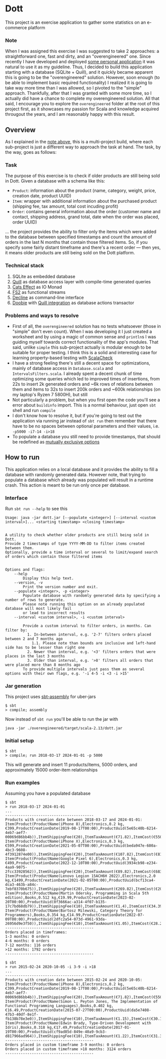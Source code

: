 # Dott
This project is an exercise application to gather some statistics on an e-commerce platform

### Note
When I was assigned this exercise I was suggested to take 2 approaches: a straightforward one, fast and dirty, and an "overengineered" one.
Since recently I have developed and deployed [some personal application](https://github.com/ElijahLaMoon/ukrnastup-comments) it was natural to use it as my guideline.
Thus, I decided to build this application starting with a database (SQLite + Quill), and it quickly became apparent this is going to be the "overengineered" solution.
However, soon enough (to be able to implement basic required functionality) I realized it is going to take way more time than I was allowed, so I pivoted to the "simple" approach.
Thankfully, after that I was granted with some more time, so I actually did have a chance to complete my overengineered solution.
All that said, I encourage you to explore the `overengineered` folder at the root of this project first, as it showcases my passion for Scala and knowledge acquired througout the years, and I am reasonably happy with this result.

## Overview
As I explained in the [note above](#note), this is a multi-project build, where each sub-project is just a different way to approach the task at hand.
The task, by the way, goes as follows:

### Task
The purpose of this exercise is to check if older products are still being sold in Dott. Given a database with a schema like this:
* `Product`: information about the product (name, category, weight, price, creation date, product UUID)
* `Item`: wrapper with additional information about the purchased product (shipping fee, tax amount, total cost incuding profit)
* `Order`: contains general information about the order (customer name and contact, shipping address, grand total, date when the order was placed, order UUID)

... the project provides the ability to filter only the items which were added to the database between specified timestamps and count the amount of orders in the last N months that contain those filtered items.
So, if you specify some fairly distant timeframe and there's a recent order — then yes, it means older products are still being sold on the Dott platform.

### Technical stack
1. SQLite as embedded database
2. [Quill](https://zio.dev/zio-quill/) as database access layer with compile-time generated queries
3. [Cats Effect](https://typelevel.org/cats-effect/) as IO Monad
4. [FS2](https://fs2.io/) as functional streams
5. [Decline](https://ben.kirw.in/decline/usage.html) as command-line interface
6. [Doobie](https://tpolecat.github.io/doobie/) with [Quill integration](https://zio.dev/zio-quill/contexts/#quill-doobie) as database actions transactor

### Problems and ways to resolve
- First of all, the `overengineered` solution has no tests whatsoever (those in "simple" don't even count).
When I was developing it I just created a worksheet and by using a magic of common sense and `println`s I was guiding myself towards correct functionality of the app's modules.
That said, unlike `simple` this sub-project actually is modular enough to be suitable for proper testing.
I think this is a solid and interesting case for learning property-based testing with [ScalaCheck](https://index.scala-lang.org/typelevel/scalacheck)
- I have a strong feeling there's still a decent space for optimizations, mainly of database access in `Database.scala` and `IntervalsFilters.scala`. I already spent a decent chunk of time optimizing some queries which led to improved times of insertions, from 22s to insert 2k generated orders and ~6k rows of relations between them and items to 32s to insert 200k orders and ~600k relationships (on my laptop's Ryzen 7 5800H), but still
- Not particularly a problem, but when you first open the code you'll see a error about `buildinfo` import. This is a normal behaviour, just open `sbt` shell and run `compile`
- I don't know how to resolve it, but if you're going to test out the application via running jar instead of `sbt run` then remember that there have to be no spaces between optional parameters and their values, i.e. `-p5000 -i7-14 -i>18`
- To populate a database you still need to provide timestamps, that should be redefined as [mutually exclusive options](https://ben.kirw.in/decline/usage.html#combining-options)

## How to run
This application relies on a local database and it provides the ability to fill a database with randomly generated data.
However note, that trying to populate a database which already was populated will result in a runtime crash.
This action is meant to be run only once per database.

### Interface
Run `sbt run --help` to see this
```
Usage: java -jar dott.jar [--populate <integer>] [--interval <custom interval>]... <starting timestamp> <closing timestamp>


A utility to check whether older products are still being sold in Dott.
Provide 2 timestamps of type YYYY-MM-DD to filter items created between them.
Optionally, provide a time interval or several to limit/expand search of orders which contain those filtered items


Options and flags:
    --help
        Display this help text.
    --version, -v
        Print the version number and exit.
    --populate <integer>, -p <integer>
        Populate database with randomly generated data by specifying a number of rows to generate.
        Please note running this option on an already populated database will most likely fail
        or lead to incorrect results
    --interval <custom interval>, -i <custom interval>

        Provide a custom interval to filter orders, in months. Can filter by:
          1. In-between interval, e.g. '2-7' filters orders placed between 2 and 7 months ago
            1.1. Please note than bounds are inclusive and left-hand side has to be lesser than right one
          2. Newer than interval, e.g. '<3' filters orders that were places in the last 3 months
          3. Older than interval, e.g. '>8' filters all orders that were placed more than 8 months ago
        To provide multiple intervals just pass them as several options with their own flags, e.g. '-i 4-5 -i <3 -i >15'
```

### Jar generation
This project uses [sbt-assembly](https://index.scala-lang.org/sbt/sbt-assembly/) for uber-jars
```
$ sbt
> compile; assembly
```
Now instead of `sbt run` you'll be able to run the jar with
```
java -jar ./overengineered/target/scala-2.13/dott.jar
```

### Initial setup
```
$ sbt
> compile; run 2018-03-17 2024-01-01 -p 5000
```
This will generate and insert 11 products/items, 5000 orders, and approximately 15000 order-item relationships

### Run examples
Assuming you have a populated database
```
$ sbt
> run 2018-03-17 2024-01-01
...
----------------------------------------
Products with creation date between 2018-03-17 and 2024-01-01:
Item(Product(ProductName(iPhone 8),Electronics,0.2 kg,€399,ProductCreationDate(2019-08-17T00:00),ProductUuid(5e65c40b-6214-4eb7-aef7-00069d86bb4b)),ItemShippingFee(€20),ItemTaxAmount(€71.82),ItemCost(€550.67));
Item(Product(ProductName(iPhone X),Electronics,0.3 kg,€599,ProductCreationDate(2021-05-07T00:00),ProductUuid(beda947e-600a-4bc3-9608-4f3912874e00)),ItemShippingFee(€20),ItemTaxAmount(€107.82),ItemCost(€816.67));
Item(Product(ProductName(Google Pixel 6),Electronics,0.3 kg,€499,ProductCreationDate(2022-12-10T00:00),ProductUuid(3934cb98-e234-4aa9-9075-2fcc33928562)),ItemShippingFee(€20),ItemTaxAmount(€89.82),ItemCost(€683.67));
Item(Product(ProductName(Lenovo Legion 15ACH6H 2022),Electronics,2.0 kg,€1499,ProductCreationDate(2021-02-05T00:00),ProductUuid(bcf13ca4-dca3-463b-a84c-7ebf8370b675)),ItemShippingFee(€20),ItemTaxAmount(€269.82),ItemCost(€2013.67));
Item(Product(ProductName(Martin Odersky, Programming in Scala 5th edition),Books,0.512 kg,€19.99,ProductCreationDate(2023-02-20T00:00),ProductUuid(0f3666ac-a314-4f07-b135-17c7bd68db79)),ItemShippingFee(€10),ItemTaxAmount(€1.4),ItemCost(€34.39));
Item(Product(ProductName(Bartosz Milewski, Category Theory for Programmers),Books,0.354 kg,€14.99,ProductCreationDate(2022-07-09T00:00),ProductUuid(2dfc2a54-073d-4961-93da-26956d9e3f50)),ItemShippingFee(€10),ItemTaxAmount(€1.05),ItemCost(€28.29))
----------------------------------------
Orders placed in timeframes:
1-3 months: 0 orders
4-6 months: 0 orders
7-12 months: 116 orders
>12 months: 1792 orders
----------------------------------------
```

```
$ sbt
> run 2015-02-24 2020-10-05 -i 3-9 -i >18
...
----------------------------------------
Products with creation date between 2015-02-24 and 2020-10-05:
Item(Product(ProductName(iPhone 8),Electronics,0.2 kg,€399,ProductCreationDate(2019-08-17T00:00),ProductUuid(5e65c40b-6214-4eb7-aef7-00069d86bb4b)),ItemShippingFee(€20),ItemTaxAmount(€71.82),ItemCost(€550.67));
Item(Product(ProductName(Simon L. Peyton Jones, The Implementation of Functional Programming Languages),Books,0.402 kg,€16.49,ProductCreationDate(2015-07-27T00:00),ProductUuid(da5e7408-47b3-40df-8e1f-fb138b78e3e0)),ItemShippingFee(€10),ItemTaxAmount(€1.15),ItemCost(€30.12));
Item(Product(ProductName(Edwin Brady, Type-Driven Development with Idris),Books,0.318 kg,€17.49,ProductCreationDate(2017-01-19T00:00),ProductUuid(cf9ad85d-849e-40a9-9cb3-d817966ad964)),ItemShippingFee(€10),ItemTaxAmount(€1.22),ItemCost(€31.34))
----------------------------------------
Orders placed in custom timeframe 3-9 months: 0 orders
Orders placed in custom timeframe >18 months: 3124 orders
----------------------------------------
```